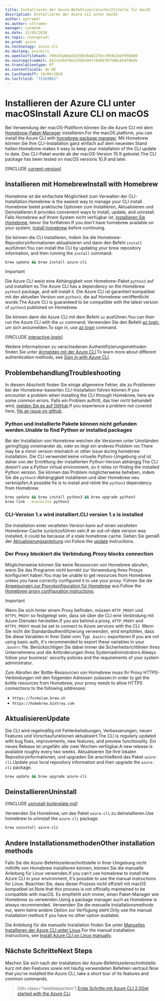 ```yaml
---
title: Installieren der Azure-Befehlszeilenschnittstelle für macOS
description: Installieren der Azure CLI unter macOS
author: sptramer
ms.author: sttramer
manager: carmonm
ms.date: 11/05/2018
ms.topic: conceptual
ms.prod: azure
ms.technology: azure-cli
ms.devlang: azurecli
ms.openlocfilehash: 790c63a60a5d23863b48227dcc99462bbf950d80
ms.sourcegitcommit: b42ce26476b135bb2047c8d9d787580c858f8b6b
ms.translationtype: HT
ms.contentlocale: de-DE
ms.lasthandoff: 10/09/2019
ms.locfileid: "72163852"
---
```

# <a name="install-azure-cli-on-macos"></a><span data-ttu-id="8aec4-103">Installieren der Azure CLI unter macOS</span><span class="sxs-lookup"><span data-stu-id="8aec4-103">Install Azure CLI on macOS</span></span>

<span data-ttu-id="8aec4-104">Bei Verwendung der macOS-Plattform können Sie die Azure CLI mit dem [Homebrew-Paket-Manager](https://brew.sh) installieren.</span><span class="sxs-lookup"><span data-stu-id="8aec4-104">For the macOS platform, you can install the Azure CLI with [homebrew package manager](https://brew.sh).</span></span> <span data-ttu-id="8aec4-105">Mit Homebrew können Sie Ihre CLI-Installation ganz einfach auf dem neuesten Stand halten.</span><span class="sxs-lookup"><span data-stu-id="8aec4-105">Homebrew makes it easy to keep your installation of the CLI update to date.</span></span> <span data-ttu-id="8aec4-106">Das CLI-Paket wurde ab der macOS-Version 10.9 getestet.</span><span class="sxs-lookup"><span data-stu-id="8aec4-106">The CLI package has been tested on macOS versions 10.9 and later.</span></span>

[!INCLUDE [current-version](includes/current-version.md)]

## <a name="install-with-homebrew"></a><span data-ttu-id="8aec4-107">Installieren mit Homebrew</span><span class="sxs-lookup"><span data-stu-id="8aec4-107">Install with Homebrew</span></span>

<span data-ttu-id="8aec4-108">Homebrew ist die einfachste Möglichkeit zum Verwalten der CLI-Installation.</span><span class="sxs-lookup"><span data-stu-id="8aec4-108">Homebrew is the easiest way to manage your CLI install.</span></span> <span data-ttu-id="8aec4-109">Homebrew bietet praktische Optionen zum Installieren, Aktualisieren und Deinstallieren.</span><span class="sxs-lookup"><span data-stu-id="8aec4-109">It provides convenient ways to install, update, and uninstall.</span></span>
<span data-ttu-id="8aec4-110">Falls Homebrew auf Ihrem System nicht verfügbar ist, [installieren Sie Homebrew](https://docs.brew.sh/Installation.html), bevor Sie fortfahren.</span><span class="sxs-lookup"><span data-stu-id="8aec4-110">If you don't have homebrew available on your system, [install homebrew](https://docs.brew.sh/Installation.html) before continuing.</span></span>

<span data-ttu-id="8aec4-111">Sie können die CLI installieren, indem Sie die Homebrew-Repositoryinformationen aktualisieren und dann den Befehl `install` ausführen:</span><span class="sxs-lookup"><span data-stu-id="8aec4-111">You can install the CLI by updating your brew repository information, and then running the `install` command:</span></span>

```bash
brew update && brew install azure-cli
```

> [!IMPORTANT]
>
> <span data-ttu-id="8aec4-112">Die Azure CLI weist eine Abhängigkeit vom Homebrew-Paket `python3` auf und installiert es.</span><span class="sxs-lookup"><span data-stu-id="8aec4-112">The Azure CLI has a dependency on the Homebrew `python3` package, and will install it.</span></span>
> <span data-ttu-id="8aec4-113">Die Azure CLI ist garantiert kompatibel mit der aktuellen Version von `python3`, die auf Homebrew veröffentlicht wurde.</span><span class="sxs-lookup"><span data-stu-id="8aec4-113">The Azure CLI is guaranteed to be compatible with the latest version of `python3` published on Homebrew.</span></span>

<span data-ttu-id="8aec4-114">Sie können dann die Azure CLI mit dem Befehl `az` ausführen.</span><span class="sxs-lookup"><span data-stu-id="8aec4-114">You can then run the Azure CLI with the `az` command.</span></span> <span data-ttu-id="8aec4-115">Verwenden Sie den Befehl [az login](/cli/azure/reference-index#az-login), um sich anzumelden.</span><span class="sxs-lookup"><span data-stu-id="8aec4-115">To sign in, use [az login](/cli/azure/reference-index#az-login) command.</span></span>

[!INCLUDE [interactive-login](includes/interactive-login.md)]

<span data-ttu-id="8aec4-116">Weitere Informationen zu verschiedenen Authentifizierungsmethoden finden Sie unter [Anmelden mit der Azure CLI](authenticate-azure-cli.md).</span><span class="sxs-lookup"><span data-stu-id="8aec4-116">To learn more about different authentication methods, see [Sign in with Azure CLI](authenticate-azure-cli.md).</span></span>

## <a name="troubleshooting"></a><span data-ttu-id="8aec4-117">Problembehandlung</span><span class="sxs-lookup"><span data-stu-id="8aec4-117">Troubleshooting</span></span>

<span data-ttu-id="8aec4-118">In diesem Abschnitt finden Sie einige allgemeine Fehler, die zu Problemen bei der Homebrew-basierten CLI-Installation führen können.</span><span class="sxs-lookup"><span data-stu-id="8aec4-118">If you encounter a problem when installing the CLI through Homebrew, here are some common errors.</span></span> <span data-ttu-id="8aec4-119">Falls ein Problem auftritt, das hier nicht behandelt wird, [melden Sie es auf GitHub](https://github.com/Azure/azure-cli/issues).</span><span class="sxs-lookup"><span data-stu-id="8aec4-119">If you experience a problem not covered here, [file an issue on github](https://github.com/Azure/azure-cli/issues).</span></span>

### <a name="unable-to-find-python-or-installed-packages"></a><span data-ttu-id="8aec4-120">Python und installierte Pakete können nicht gefunden werden.</span><span class="sxs-lookup"><span data-stu-id="8aec4-120">Unable to find Python or installed packages</span></span>

<span data-ttu-id="8aec4-121">Bei der Installation von Homebrew weichen die Versionen unter Umständen geringfügig voneinander ab, oder es liegt ein anderes Problem vor.</span><span class="sxs-lookup"><span data-stu-id="8aec4-121">There may be a minor version mismatch or other issue during homebrew installation.</span></span> <span data-ttu-id="8aec4-122">Die CLI verwendet keine virtuelle Python-Umgebung und ist daher von der Ermittlung der installierten Python-Version abhängig.</span><span class="sxs-lookup"><span data-stu-id="8aec4-122">The CLI doesn't use a Python virtual environment, so it relies on finding the installed Python version.</span></span> <span data-ttu-id="8aec4-123">Sie können das Problem möglicherweise beheben, indem Sie die `python3`-Abhängigkeit installieren und über Homebrew neu verknüpfen.</span><span class="sxs-lookup"><span data-stu-id="8aec4-123">A possible fix is to install and relink the `python3` dependency from Homebrew.</span></span>

```bash
brew update && brew install python3 && brew upgrade python3
brew link --overwrite python3
```

### <a name="cli-version-1x-is-installed"></a><span data-ttu-id="8aec4-124">CLI-Version 1.x wird installiert.</span><span class="sxs-lookup"><span data-stu-id="8aec4-124">CLI version 1.x is installed</span></span>

<span data-ttu-id="8aec4-125">Die Installation einer veralteten Version kann auf einen veralteten Homebrew-Cache zurückzuführen sein.</span><span class="sxs-lookup"><span data-stu-id="8aec4-125">If an out-of-date version was installed, it could be because of a stale homebrew cache.</span></span> <span data-ttu-id="8aec4-126">Gehen Sie gemäß der [Aktualisierungsanleitung](#update) vor.</span><span class="sxs-lookup"><span data-stu-id="8aec4-126">Follow the [update](#update) instructions.</span></span>

### <a name="proxy-blocks-connection"></a><span data-ttu-id="8aec4-127">Der Proxy blockiert die Verbindung.</span><span class="sxs-lookup"><span data-stu-id="8aec4-127">Proxy blocks connection</span></span>

<span data-ttu-id="8aec4-128">Möglicherweise können Sie keine Ressourcen von Homebrew abrufen, wenn Sie das Programm nicht korrekt zur Verwendung Ihres Proxys konfiguriert haben.</span><span class="sxs-lookup"><span data-stu-id="8aec4-128">You may be unable to get resources from Homebrew unless you have correctly configured it to use your proxy.</span></span> <span data-ttu-id="8aec4-129">Führen Sie die [Anweisungen zur Proxykonfiguration für Homebrew](https://docs.brew.sh/Manpage#using-homebrew-behind-a-proxy) aus.</span><span class="sxs-lookup"><span data-stu-id="8aec4-129">Follow the [Homebrew proxy configuration instructions](https://docs.brew.sh/Manpage#using-homebrew-behind-a-proxy).</span></span>

> [!IMPORTANT]
> <span data-ttu-id="8aec4-130">Wenn Sie sich hinter einem Proxy befinden, müssen `HTTP_PROXY` und `HTTPS_PROXY` so festgelegt sein, dass sie über die CLI eine Verbindung mit Azure-Diensten herstellen.</span><span class="sxs-lookup"><span data-stu-id="8aec4-130">If you are behind a proxy, `HTTP_PROXY` and `HTTPS_PROXY` must be set to connect to Azure services with the CLI.</span></span>
> <span data-ttu-id="8aec4-131">Wenn Sie nicht die Standardauthentifizierung verwenden, wird empfohlen, dass Sie diese Variablen in Ihrer Datei vom Typ `.bashrc` exportieren.</span><span class="sxs-lookup"><span data-stu-id="8aec4-131">If you are not using basic auth, it's recommended to export these variables in your `.bashrc` file.</span></span>
> <span data-ttu-id="8aec4-132">Berücksichtigen Sie dabei immer die Sicherheitsrichtlinien Ihres Unternehmens und die Anforderungen Ihres Systemadministrators.</span><span class="sxs-lookup"><span data-stu-id="8aec4-132">Always follow your business' security policies and the requirements of your system administrator.</span></span>

<span data-ttu-id="8aec4-133">Zum Abrufen der Bottle-Ressourcen von Homebrew muss Ihr Proxy HTTPS-Verbindungen mit den folgenden Adressen zulassen:</span><span class="sxs-lookup"><span data-stu-id="8aec4-133">In order to get the bottle resources from Homebrew, your proxy needs to allow HTTPS connections to the following addresses:</span></span>

* `https://formulae.brew.sh`
* `https://homebrew.bintray.com`

## <a name="update"></a><span data-ttu-id="8aec4-134">Aktualisieren</span><span class="sxs-lookup"><span data-stu-id="8aec4-134">Update</span></span>

<span data-ttu-id="8aec4-135">Die CLI wird regelmäßig mit Fehlerbehebungen, Verbesserungen, neuen Features und Vorschaufunktionen aktualisiert.</span><span class="sxs-lookup"><span data-stu-id="8aec4-135">The CLI is regularly updated with bug fixes, improvements, new features, and preview functionality.</span></span> <span data-ttu-id="8aec4-136">Ein neues Release ist ungefähr alle zwei Wochen verfügbar.</span><span class="sxs-lookup"><span data-stu-id="8aec4-136">A new release is available roughly every two weeks.</span></span> <span data-ttu-id="8aec4-137">Aktualisieren Sie Ihre lokalen Repositoryinformationen, und upgraden Sie anschließend das Paket `azure-cli`.</span><span class="sxs-lookup"><span data-stu-id="8aec4-137">Update your local repository information and then upgrade the `azure-cli` package.</span></span>

```bash
brew update && brew upgrade azure-cli
```

## <a name="uninstall"></a><span data-ttu-id="8aec4-138">Deinstallieren</span><span class="sxs-lookup"><span data-stu-id="8aec4-138">Uninstall</span></span>

[!INCLUDE [uninstall-boilerplate.md](includes/uninstall-boilerplate.md)]

<span data-ttu-id="8aec4-139">Verwenden Sie Homebrew, um das Paket `azure-cli` zu deinstallieren.</span><span class="sxs-lookup"><span data-stu-id="8aec4-139">Use homebrew to uninstall the `azure-cli` package.</span></span>

```bash
brew uninstall azure-cli
```

## <a name="other-installation-methods"></a><span data-ttu-id="8aec4-140">Andere Installationsmethoden</span><span class="sxs-lookup"><span data-stu-id="8aec4-140">Other installation methods</span></span>

<span data-ttu-id="8aec4-141">Falls Sie die Azure-Befehlszeilenschnittstelle in Ihrer Umgebung nicht mithilfe von Homebrew installieren können, können Sie die manuelle Anleitung für Linux verwenden.</span><span class="sxs-lookup"><span data-stu-id="8aec4-141">If you can't use homebrew to install the Azure CLI in your environment, it's possible to use the manual instructions for Linux.</span></span> <span data-ttu-id="8aec4-142">Beachten Sie, dass dieser Prozess nicht offiziell mit macOS kompatibel ist.</span><span class="sxs-lookup"><span data-stu-id="8aec4-142">Note that this process is not officially maintained to be compatible with macOS.</span></span> <span data-ttu-id="8aec4-143">Es empfiehlt sich immer, einen Paket-Manager wie Homebrew zu verwenden.</span><span class="sxs-lookup"><span data-stu-id="8aec4-143">Using a package manager such as Homebrew is always recommended.</span></span> <span data-ttu-id="8aec4-144">Verwenden Sie die manuelle Installationsmethode nur, wenn keine andere Option zur Verfügung steht.</span><span class="sxs-lookup"><span data-stu-id="8aec4-144">Only use the manual installation method if you have no other option available.</span></span>

<span data-ttu-id="8aec4-145">Die Anleitung für die manuelle Installation finden Sie unter [Manuelles Installieren der Azure CLI unter Linux](install-azure-cli-linux.md).</span><span class="sxs-lookup"><span data-stu-id="8aec4-145">For the manual installation instructions, see [Install Azure CLI on Linux manually](install-azure-cli-linux.md).</span></span>

## <a name="next-steps"></a><span data-ttu-id="8aec4-146">Nächste Schritte</span><span class="sxs-lookup"><span data-stu-id="8aec4-146">Next Steps</span></span>

<span data-ttu-id="8aec4-147">Machen Sie sich nach der Installation der Azure-Befehlszeilenschnittstelle kurz mit den Features sowie mit häufig verwendeten Befehlen vertraut.</span><span class="sxs-lookup"><span data-stu-id="8aec4-147">Now that you've installed the Azure CLI, take a short tour of its features and common commands.</span></span>

> [!div class="nextstepaction"]
> [<span data-ttu-id="8aec4-148">Erste Schritte mit Azure CLI 2.0</span><span class="sxs-lookup"><span data-stu-id="8aec4-148">Get started with the Azure CLI</span></span>](get-started-with-azure-cli.md)
